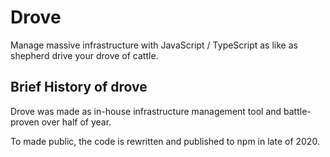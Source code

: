 # Drove

Manage massive infrastructure with JavaScript / TypeScript as like as shepherd drive your drove of cattle.

## Brief History of drove

Drove was made as in-house infrastructure management tool and battle-proven over half of year.

To made public, the code is rewritten and published to npm in late of 2020.
